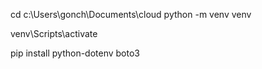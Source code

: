 cd c:\Users\gonch\Documents\cloud
python -m venv venv

venv\Scripts\activate

pip install python-dotenv boto3
